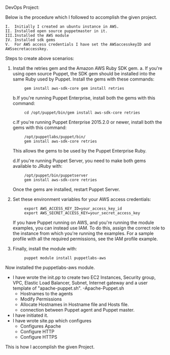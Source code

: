 DevOps Project:

Below is the procedure which I followed to accomplish the given project.

	I.  Initially I created an ubuntu instance in AWS.
	II. Installed open source puppetmaster in it.
	III.Installed the AWS module
	IV. Installed sdk gems 
	V.  For AWS access credentials I have set the AWSaccesskeyID and AWSsecretaccesskey.

Steps to create above scenarios:

1. Install the retries gem and the Amazon AWS Ruby SDK gem.
	a. If you're using open source Puppet, the SDK gem should be installed into the 
	same Ruby used by Puppet. Install the gems with these commands: 
	
			gem install aws-sdk-core gem install retries
			
	b.If you're running Puppet Enterprise, install both the gems with this command:
	
			cd /opt/puppet/bin/gem install aws-sdk-core retries
	
	c.If you're running Puppet Enterprise 2015.2.0 or newer, install both the gems 
	with this command: 
	
			/opt/puppetlabs/puppet/bin/
			gem install aws-sdk-core retries
			
	This allows the gems to be used by the Puppet Enterprise Ruby.

	d.If you're running Puppet Server, you need to make both gems available to JRuby
	 with:
 
 			/opt/puppet/bin/puppetserver 
 			gem install aws-sdk-core retries
 			
	Once the gems are installed, restart Puppet Server.

2. Set these environment variables for your AWS access credentials:

			export AWS_ACCESS_KEY_ID=your_access_key_id
			export AWS_SECRET_ACCESS_KEY=your_secret_access_key

	If you have Puppet running on AWS, and you're running the module examples, you can
 	instead use IAM. To do this, assign the correct role to the instance from which 
 	you're running the examples. For a sample profile with all the required permissions,
 	 see the IAM profile example.

3. Finally, install the module with:

			puppet module install puppetlabs-aws
			

Now installed the puppetlabs-aws module.

- I have wrote the init.pp to create two EC2 Instances, Security group, VPC, Elastic Load
Balancer, Subnet, Internet gateway and a user template of "apache-puppet.sh".
-Apache-Puppet.sh
	- Hostnames to the agents
	- Modify Permissions
	- Allocate Hostnames in Hostname file and Hosts file.
	- connection between Puppet agent and Puppet master.
- I have initiated it.
- I have wrote site.pp which configures 
	- Configures Apache
	- Configure HTTP
	- Configure HTTPS

This is how I accomplish the given Project.
